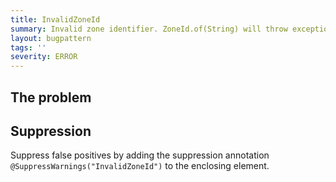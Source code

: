 ```yaml
---
title: InvalidZoneId
summary: Invalid zone identifier. ZoneId.of(String) will throw exception at runtime.
layout: bugpattern
tags: ''
severity: ERROR
---
```


<!--
*** AUTO-GENERATED, DO NOT MODIFY ***
To make changes, edit the @BugPattern annotation or the explanation in docs/bugpattern.
-->


## The problem


## Suppression
Suppress false positives by adding the suppression annotation `@SuppressWarnings("InvalidZoneId")` to the enclosing element.
